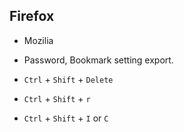 ## Firefox

* Mozilia

* Password, Bookmark setting export.

* `Ctrl` + `Shift` + `Delete`

* `Ctrl` + `Shift` + `r`

* `Ctrl` + `Shift` + `I` or `C`
